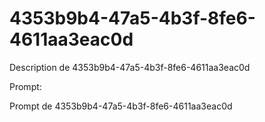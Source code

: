 # 4353b9b4-47a5-4b3f-8fe6-4611aa3eac0d

Description de 4353b9b4-47a5-4b3f-8fe6-4611aa3eac0d

Prompt:

Prompt de 4353b9b4-47a5-4b3f-8fe6-4611aa3eac0d